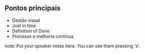 ##  Pontos principais

* Gestão visual
* Just in time
* Definition of Done
* Processo e melhoria contínua

note:
    Put your speaker notes here.
    You can see them pressing 's'.
